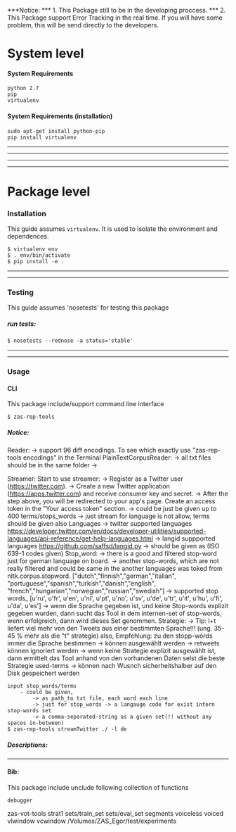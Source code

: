 ***Notice: 
*** 1. This Package still to be in the developing proccess.
*** 2. This Package support Error Tracking in the real time. If you will have some problem, this will be send directly to the developers. 

# System level

#### System Requirements

    python 2.7
    pip
    virtualenv 

#### System Requirements (installation)
    sudo apt-get install python-pip
    pip install virtualenv 

---
---
---
---




# Package level

### Installation 

This guide assumes `virtualenv`. It is used to isolate the environment and dependences.

    $ virtualenv env 
    $ . env/bin/activate
    $ pip install -e .
---
---





### Testing
This guide assumes 'nosetests' for testing this package 

##### run tests: 

    $ nosetests --rednose -a status='stable'
    
<!-- ##### Errors

Those 2 types of errors are allowed during the testing process (Overall there is 3 errors):

1. "ImportError: C extension: hashtable not built. If you want to import pandas from the source directory, you may need to run 'python setup.py build_ext --inplace --force' to build the C extensions first."
2. "\__name__ must be set to a string object" -->

---
---
<!-- 

### Additional Data 
##### Test Corpora 
This package contains 3 tests corpora. You will find them here:

    'twotxt_corpus_tools/twotxt_corpus_tools/test_corpora' 
--- -->

### __Usage__
#### __CLI__
This package include/support command line interface 

    $ zas-rep-tools
<!--     **if you want to give current path
    $ (pwd; echo segments; echo vot; echo votvoiced;) | xargs zas-vot-tools
    $ zas-vot-tools . segments vot votvoiced
    --> 
<!-- Following tools can be used with 'corpus-tools':

    annotate
    mkcorp
    tfidf -->


##### __Notice:__   

Reader:
    -> support 96 diff encodings. To see which exactly use "zas-rep-tools encodings" in the Terminal
    PlainTextCorpusReader:
        -> all txt files should be in the same folder
        -> 

Streamer:
    Start to use streamer:
    -> Register as a Twitter user (https://twitter.com).
    -> Create a new Twitter application (https://apps.twitter.com) and receive consumer key and secret.
    -> After the step above, you will be redirected to your app's page. Create an access token in the "Your access token" section.
    -> could be just be given up to 400 terms/stops_words
    -> just stream for language is not allow, terms should be given also 
    Languages
        -> twitter supported languages
            https://developer.twitter.com/en/docs/developer-utilities/supported-languages/api-reference/get-help-languages.html
        -> langid suppported languages
            https://github.com/saffsd/langid.py
        -> should be given as (ISO 639-1 codes given) 
    Stop_word:
        -> there is a good and filtered stop-word just for german language on board. 
        -> another stop-words, which are not really filtered and could be same in the another languages was toked from nltk.corpus.stopword. ["dutch","finnish","german","italian", "portuguese","spanish","turkish","danish","english", "french","hungarian","norwegian","russian","swedish"]
        -> supported stop words_ [u'ru', u'fr', u'en', u'nl', u'pt', u'no', u'sv', u'de', u'tr', u'it', u'hu', u'fi', u'da', u'es']
        -> wenn die Sprache gegeben ist, und keine Stop-words explizit gegeben wurden, dann sucht das Tool in dem internen-set of stop-words, wenn erfolgreich, dann wird dieses Set genommen. 
    Strategie:
        ->  Tip: l+t liefert viel mehr von den Tweets aus einer bestimmten Sprache!!! (ung. 35-45 % mehr als die "t" strategie) also, Empfehlung: zu den stopp-words immer die Sprache bestimmen
        -> können ausgewählt werden
        -> retweets können ignoriert werden
        -> wenn keine Strategie explizit ausgewählt ist, dann ermittelt das Tool anhand von den vorhandenen Daten selst die beste Strategie 
    used-terms
        -> können nach Wusnch sicherheitshalber auf den Disk gespeichert werden

    input stop_words/terms
        - could be given, 
            -> as path_to txt file, each word each line
            -> just for stop_words -> a langauge code for exist intern stop-words set
            -> a comma-separated-string as a given set(!! without any spaces in-between) 
    $ zas-rep-tools streamTwitter ./ -l de




##### __Descriptions:__   
<!-- 
1.  __annotate__    

    __Usage:__ corpus-tools annotate [OPTIONS] PATHS_TO_REFERENZ_CORPORA 
PATHS_TO_CORPORA_TO_ANNOTATE KEY_WORDS FEATURES

    __Options__:   
        __-s, --save_in PATH__  Enter path to save annotated corpora   
        __-afh, --ask_for_help (True/False)__ Ask client/user for help during annotations prozess   
        __-n, --number_of_top_results INTEGER__ How much top results of tfidf should be used   
        __-ss, --show_statistics (True/False)__ How much top results of tfidf  should be used   
        __-sa, --show_attention (True/False)__ Show attention message, if  something are wrong during tfidf  computations process   
        __-nr, --ngram_range <INTEGER INTEGER>...__   Enter ngramm range, for tfidf algorithm. *for using ngramms   
        __-l, --language TEXT (german|english)__ Enter corpora language   
        __-sr, --show_rules  True|False__ Print found rules(top tfidf)   
        __-stem, --stemm   (True|False)__ Stemmen corpora       
        __-min, --min_df INTEGER__     Is used for removing terms that appear too  infrequently. #for tfidf     
        __-max, --max_df FLOAT__   Is used for removing terms that appear too frequently, also known as "corpus-specific stop words" #for tfidf  
        __-r, --report (True|False)__     Print Annotations Report  
        __--help__          Show this message and exit.     

    __Examples__:   
    *if __one input corpus__ is given*

    ```
    $ corpus-tools annotate csl_corp.txt pc_brack.txt 'Betriebssystem, HDD' ''{computer.os}', '{computer.hard_drive}''
    ```
    
    *if __many input corpora__ are given*
    ```
    $ corpus-tools annotate 'csl_corp.txt, pc_corp.txt' 'pc_brack.txt, csl_corp.txt' 'Betriebssystem, HDD' ''{computer.os}', '{computer.hard_drive}''
    ```
    *Using some __options__*
    ```
    corpus-tools annotate 'DE/BNP_Paribas_cleaned.txt, DE/CS_AnnualReport_DE_cleaned.txt, DE/CS-Newsletter-DE_cleaned.txt' DE/BNP_Paribas_cleaned.txt 'Performance' '{FUND:PERFORMANCE}'  -n 5  -ss True  -nr 1 5 -sr True -afh True -sa True
    ```
    
2. __mkcorp__    

    __Usage:__ corpus-tools mkcorp [OPTIONS] [PATHS]...
    
    __Options:__   
    __-sav, --save_in PATH__     Enter path to save exported corpora   
    __-cat, --category TEXT__    Enter category name, if you want to insert this tag into corpus    
    __-exp, --type_of_export TEXT (txt)__     Enter data type for export corpora.     
    __-imp, --type_of_import TEXT (txt|csv)__ )    Enter data type for import corpora  *necessary, if file extension is not given.    
    __-tef, --text_field TEXT__         To change default Text-Field-Designation  *only for CSV File.    
    __-urf, --url_field TEXT__  To change default URL-Field-Designation *only for CSV File.    
    __-tif, --titel_field TEXT__    To change default Titel-Field-Designation *only for CSV File.    
    __-idf, --id_field TEXT__     To change default ID-Field-Designation *only for CSV File.    
    __-ice, --ingnore_content_err (True/False)__ Ignore all content validations errors *only for CSV File.    
    __-vae, --valid_err(True/False)__ See all validations errors  *only for CSV File.    
    __--help__         Show this message and exit.    

    __Examples:__
    FOR STANDARD(product description corpora) CSV HEADERS [Titel, Text, URL, ...]
    *without otions:*
     ```
    corpus-tools mkcorp notebooks-brack.ch.pl.csv pc-brack.ch.pl.csv
     ```
    *with some options*
     ```
     corpus-tools mkcorp notebooks-brack.ch.pl.csv pc-brack.ch.pl.csv -sav mkcorp -cat computer -vae True
      ```
      
      FOR NOT-STANDARD CSV HEADERS [.....]
      *if you want to read csv-file with non-standard headers, you need to enter new headers name*
       ```
       corpus-tools mkcorp funds/BNP_Paribas_cleaned.csv -vae True -tif Fonds -tef Kommentar -sav mkcorp
        ```
      
     
3.  __tfidf__   

    __Usage__:  corpus-tools tfidf [OPTIONS] GIVEN_WORD [PATHS]  

    __*Options*__:       
    __-n, --number_of_top_results INTEGER__  How much top results of tfidf should be used   
    __-ss, --show_statistics (True/False)__      Show statistics while computation of tfidf    
    ___-sa, --show_attention (True/False)__ Show attention message, if something is wrong during tfidf computations process     
    __-nr, --ngram_range <INTEGER INTEGER>...___ Enter ngramm range, for tfidf algorithm. *for using ngramms    
    ___-l, --language TEXT  (german|english)___ Enter corpora language    
    __-stem, --stemm  (True|False)__ Stemmen corpora    
    __-min, --min_df INTEGER|FLOAT__ Is used for removing terms that appear too infrequently. #for tfidf     
    __-max, --max_df INTEGER|FLOAT__ Is used for removing terms thatappear too frequently, also known as  "corpus-specific stop words" #for tfidf     
    __-uad, --use_as_document TEXT (texts|sents|corpus)__ Use as documents for tfidf computations *for tfidf     
    __--help__      Show this message and exit.    

    __Examples__:    
    *without options*  
    ```
    corpus-tools tfidf Betriebssystem csl_corp.txt pc_brack.txt
    ```
    with some options  
     ```
     corpus-tools tfidf Performance ACATIS_examples.txt     BNP_Paribas_cleaned.txt MMD_cleaned.txt -n 10 -nr 1 3 -stem True -l german -max 0.5 -min 1
     ```
---

##### Classes   
This package include: 7 independed classes:   

    Corpus; include (Text, Sentence)
    Exporter
    Reader
    Statistics
    Annotator


###### Statistics   
Following parameters can be used:

1. __use_as_document__:('Text'/'Corpus'/'Sentences') for fix on, what par of corpus/corpora will be used as documents.      
2. __number_of_top_results__:(Number) Number of and results/rules   
3. __stemm__(True/False): should text to be stemmed    
4. __ngram_range__(Number_up,Number_to): which ngramm should be account while computations prozess    
5. __show_statistics__(True/False): should be statistics showed during prozess   
6. __show_attention__(True/False): should be some heplfull message showed or not. sometimes it is possible to predict, if end result will be good or not  
7. __ask_user_for_help__(True/false): Should user be asked for help during tfidf computational process   
8. __language__(german/english):    

---

##### Scripts
This package include following scripts:

    sent_segmentator
     -->
---
#### Bib:
This package include unclude following collection of functions 

    debugger




zas-vot-tools strat1 sets/train_set sets/eval_set  segments voiceless voiced vlwindow vcwindow /Volumes/ZAS_Egor/test/experiments

















